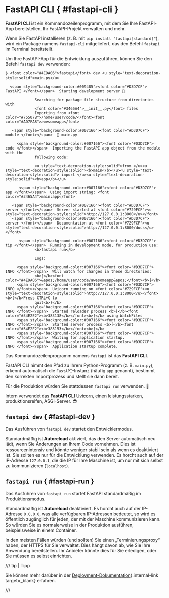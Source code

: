 # FastAPI CLI { #fastapi-cli }

**FastAPI CLI** ist ein Kommandozeilenprogramm, mit dem Sie Ihre FastAPI-App bereitstellen, Ihr FastAPI-Projekt verwalten und mehr.

Wenn Sie FastAPI installieren (z. B. mit `pip install "fastapi[standard]"`), wird ein Package namens `fastapi-cli` mitgeliefert, das den Befehl `fastapi` im Terminal bereitstellt.

Um Ihre FastAPI-App für die Entwicklung auszuführen, können Sie den Befehl `fastapi dev` verwenden:

<div class="termy">

```console
$ <font color="#4E9A06">fastapi</font> dev <u style="text-decoration-style:solid">main.py</u>

  <span style="background-color:#009485"><font color="#D3D7CF"> FastAPI </font></span>  Starting development server 🚀

             Searching for package file structure from directories with
             <font color="#3465A4">__init__.py</font> files
             Importing from <font color="#75507B">/home/user/code/</font><font color="#AD7FA8">awesomeapp</font>

   <span style="background-color:#007166"><font color="#D3D7CF"> module </font></span>  🐍 main.py

     <span style="background-color:#007166"><font color="#D3D7CF"> code </font></span>  Importing the FastAPI app object from the module with the
             following code:

             <u style="text-decoration-style:solid">from </u><u style="text-decoration-style:solid"><b>main</b></u><u style="text-decoration-style:solid"> import </u><u style="text-decoration-style:solid"><b>app</b></u>

      <span style="background-color:#007166"><font color="#D3D7CF"> app </font></span>  Using import string: <font color="#3465A4">main:app</font>

   <span style="background-color:#007166"><font color="#D3D7CF"> server </font></span>  Server started at <font color="#729FCF"><u style="text-decoration-style:solid">http://127.0.0.1:8000</u></font>
   <span style="background-color:#007166"><font color="#D3D7CF"> server </font></span>  Documentation at <font color="#729FCF"><u style="text-decoration-style:solid">http://127.0.0.1:8000/docs</u></font>

      <span style="background-color:#007166"><font color="#D3D7CF"> tip </font></span>  Running in development mode, for production use:
             <b>fastapi run</b>

             Logs:

     <span style="background-color:#007166"><font color="#D3D7CF"> INFO </font></span>  Will watch for changes in these directories:
             <b>[</b><font color="#4E9A06">&apos;/home/user/code/awesomeapp&apos;</font><b>]</b>
     <span style="background-color:#007166"><font color="#D3D7CF"> INFO </font></span>  Uvicorn running on <font color="#729FCF"><u style="text-decoration-style:solid">http://127.0.0.1:8000</u></font> <b>(</b>Press CTRL+C to
             quit<b>)</b>
     <span style="background-color:#007166"><font color="#D3D7CF"> INFO </font></span>  Started reloader process <b>[</b><font color="#34E2E2"><b>383138</b></font><b>]</b> using WatchFiles
     <span style="background-color:#007166"><font color="#D3D7CF"> INFO </font></span>  Started server process <b>[</b><font color="#34E2E2"><b>383153</b></font><b>]</b>
     <span style="background-color:#007166"><font color="#D3D7CF"> INFO </font></span>  Waiting for application startup.
     <span style="background-color:#007166"><font color="#D3D7CF"> INFO </font></span>  Application startup complete.
```

</div>

Das Kommandozeilenprogramm namens `fastapi` ist das **FastAPI CLI**.

FastAPI CLI nimmt den Pfad zu Ihrem Python-Programm (z. B. `main.py`), erkennt automatisch die `FastAPI`-Instanz (häufig `app` genannt), bestimmt den korrekten Importprozess und stellt sie dann bereit.

Für die Produktion würden Sie stattdessen `fastapi run` verwenden. 🚀

Intern verwendet das **FastAPI CLI** <a href="https://www.uvicorn.dev" class="external-link" target="_blank">Uvicorn</a>, einen leistungsstarken, produktionsreifen, ASGI-Server. 😎

## `fastapi dev` { #fastapi-dev }

Das Ausführen von `fastapi dev` startet den Entwicklermodus.

Standardmäßig ist **Autoreload** aktiviert, das den Server automatisch neu lädt, wenn Sie Änderungen an Ihrem Code vornehmen. Dies ist ressourcenintensiv und könnte weniger stabil sein als wenn es deaktiviert ist. Sie sollten es nur für die Entwicklung verwenden. Es horcht auch auf der IP-Adresse `127.0.0.1`, die die IP für Ihre Maschine ist, um nur mit sich selbst zu kommunizieren (`localhost`).

## `fastapi run` { #fastapi-run }

Das Ausführen von `fastapi run` startet FastAPI standardmäßig im Produktionsmodus.

Standardmäßig ist **Autoreload** deaktiviert. Es horcht auch auf der IP-Adresse `0.0.0.0`, was alle verfügbaren IP-Adressen bedeutet, so wird es öffentlich zugänglich für jeden, der mit der Maschine kommunizieren kann. So würden Sie es normalerweise in der Produktion ausführen, beispielsweise in einem Container.

In den meisten Fällen würden (und sollten) Sie einen „Terminierungsproxy“ haben, der HTTPS für Sie verwaltet. Dies hängt davon ab, wie Sie Ihre Anwendung bereitstellen. Ihr Anbieter könnte dies für Sie erledigen, oder Sie müssen es selbst einrichten.

/// tip | Tipp

Sie können mehr darüber in der [Deployment-Dokumentation](deployment/index.md){.internal-link target=_blank} erfahren.

///
